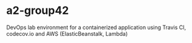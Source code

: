 # a2-group42
DevOps lab environment for a containerized application using Travis CI, codecov.io and AWS (ElasticBeanstalk, Lambda)
